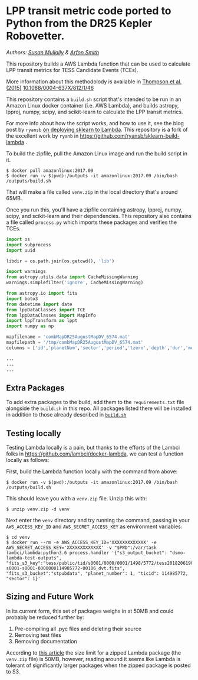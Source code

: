 # LPP transit metric code ported to Python from the DR25 Kepler Robovetter.

_Authors: [Susan Mullally](https://github.com/mustaric/) & [Arfon Smith](https://github.com/arfon/)_

This repository builds a AWS Lambda function that can be used to calculate LPP transit metrics for TESS Candidate Events (TCEs).

More information about this methodolody is available in [Thompson et al. (2015)](https://ui.adsabs.harvard.edu/#abs/2015ApJ...812...46T/abstract) [10.1088/0004-637X/812/1/46](https://doi.org/10.1088/0004-637X/812/1/46)

This repository contains a `build.sh` script that's intended to be run in an Amazon Linux docker container (i.e. AWS Lambda), and builds astropy, lpproj, numpy, scipy, and scikit-learn to calculate the LPP transit metrics.

For more info about how the script works, and how to use it, see the blog post by `ryansb` [on deploying sklearn to Lambda](https://serverlesscode.com/post/scikitlearn-with-amazon-linux-container/). This repository is a fork of the excellent work by `ryanb` in https://github.com/ryansb/sklearn-build-lambda .

To build the zipfile, pull the Amazon Linux image and run the build script in it.

```
$ docker pull amazonlinux:2017.09
$ docker run -v $(pwd):/outputs -it amazonlinux:2017.09 /bin/bash /outputs/build.sh
```

That will make a file called `venv.zip` in the local directory that's around 65MB.

Once you run this, you'll have a zipfile containing astropy, lpproj, numpy, scipy, and scikit-learn and their dependencies. This repository also contains a file called `process.py` which imports these packages and verifies the TCEs.

```python
import os
import subprocess
import uuid

libdir = os.path.join(os.getcwd(), 'lib')

import warnings
from astropy.utils.data import CacheMissingWarning
warnings.simplefilter('ignore', CacheMissingWarning)

from astropy.io import fits
import boto3
from datetime import date
from lppDataClasses import TCE
from lppDataClasses import MapInfo
import lppTransform as lppt
import numpy as np

mapfilename = 'combMapDR25AugustMapDV_6574.mat'
mapfilepath = '/tmp/combMapDR25AugustMapDV_6574.mat'
columns = ['id','planetNum','sector','period','tzero','depth','dur','mes','normTLpp','rawTLpp']

...
...
...
```

## Extra Packages

To add extra packages to the build, add them to the `requirements.txt` file alongside the `build.sh` in this repo. All packages listed there will be installed in addition to those already described in [`build.sh`](https://github.com/spacetelescope/astropy-sep-lambda/blob/f3f34a6c1b8e6bd451de5c8ff6dc1f5e5cd193f8/build.sh#L18-L20)

## Testing locally

Testing Lambda locally is a pain, but thanks to the efforts of the Lambci folks in https://github.com/lambci/docker-lambda, we can test a function locally as follows:

First, build the Lambda function locally with the command from above:

```
$ docker run -v $(pwd):/outputs -it amazonlinux:2017.09 /bin/bash /outputs/build.sh
```

This should leave you with a `venv.zip` file. Unzip this with:

```
$ unzip venv.zip -d venv
```
Next enter the `venv` directory and try running the command, passing in your `AWS_ACCESS_KEY_ID` and `AWS_SECRET_ACCESS_KEY` as environment variables:

```
$ cd venv
$ docker run --rm -e AWS_ACCESS_KEY_ID='XXXXXXXXXXXXX' -e AWS_SECRET_ACCESS_KEY='XXXXXXXXXXXXX' -v "$PWD":/var/task lambci/lambda:python3.6 process.handler '{"s3_output_bucket": "dsmo-lambda-test-outputs", "fits_s3_key":"tess/public/tid/s0001/0000/0001/1498/5772/tess2018206190142-s0001-s0001-0000000114985772-00106_dvt.fits", "fits_s3_bucket":"stpubdata", "planet_number": 1, "ticid": 114985772, "sector": 1}'
```
## Sizing and Future Work

In its current form, this set of packages weighs in at 50MB and could probably be reduced further by:

1. Pre-compiling all .pyc files and deleting their source
1. Removing test files
1. Removing documentation

According to [this article](https://docs.aws.amazon.com/lambda/latest/dg/limits.html) the size limit for a zipped Lambda package (the `venv.zip` file) is 50MB, however, reading around it seems like Lambda is tolerant of significantly larger packages when the zipped package is posted to S3.
